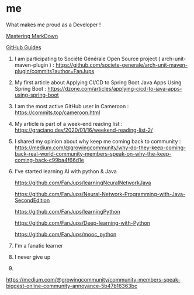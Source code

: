 # me
What makes me proud as a Developer !

[Mastering MarkDown](https://guides.github.com/features/mastering-markdown/)

[GitHub Guides](https://guides.github.com/)

1) I am participating to Société Générale Open Source project ( arch-unit-maven-plugin ) : https://github.com/societe-generale/arch-unit-maven-plugin/commits?author=FanJups

2) My first article about Applying CI/CD to Spring Boot Java Apps Using Spring Boot : https://dzone.com/articles/applying-cicd-to-java-apps-using-spring-boot

3) I am the most active GitHub user in Cameroon : https://commits.top/cameroon.html

4) My article is part of a week-end reading list : https://graciano.dev/2020/01/16/weekend-reading-list-2/

5) I shared my opinion about why keep me coming back to  community : https://medium.com/@growingcommunity/why-do-they-keep-coming-back-real-world-community-members-speak-on-why-the-keep-coming-back-c99ba4f66d1e

6) I've started learning AI with python & Java

    https://github.com/FanJups/learningNeuralNetworkJava
    
    https://github.com/FanJups/Neural-Network-Programming-with-Java-SecondEdition
    
    https://github.com/FanJups/learningPython
    
    https://github.com/FanJups/Deep-learning-with-Python
    
    https://github.com/FanJups/mooc_python

7) I'm a fanatic learner

8) I never give up

9) 

https://medium.com/@growingcommunity/community-members-speak-biggest-online-community-annoyance-5b47b16363bc
